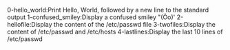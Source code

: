 0-hello_world:Print Hello, World, followed by a new line to the standard output
1-confused_smiley:Display a confused smiley "(Ôo)\'
2-hellofile:Display the content of the /etc/passwd file
3-twofiles:Display the content of /etc/passwd and /etc/hosts
4-lastlines:Display the last 10 lines of /etc/passwd
